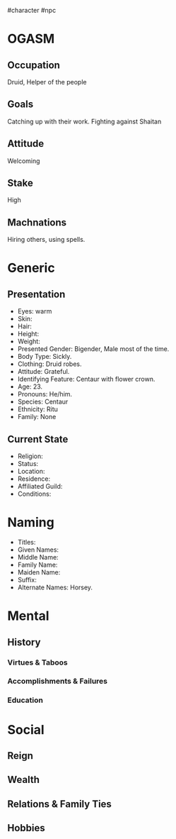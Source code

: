 #character #npc 
# OGASM
## Occupation
Druid, Helper of the people
## Goals
Catching up with their work. Fighting against Shaitan
## Attitude
Welcoming
## Stake
High
## Machnations
Hiring others, using spells.
# Generic
## Presentation
- Eyes: warm
- Skin:
- Hair:
- Height:
- Weight:
- Presented Gender: Bigender, Male most of the time.
- Body Type: Sickly.
- Clothing: Druid robes.
- Attitude: Grateful.
- Identifying Feature: Centaur with flower crown.
- Age: 23.
- Pronouns: He/him.
- Species: Centaur
- Ethnicity: Ritu
- Family: None

## Current State
- Religion:
- Status:
- Location:
- Residence:
- Affiliated Guild:
- Conditions:

# Naming
- Titles:
- Given Names:
- Middle Name:
- Family Name:
- Maiden Name:
- Suffix:
- Alternate Names: Horsey.

# Mental
## History

### Virtues & Taboos

### Accomplishments & Failures

### Education

# Social
## Reign

## Wealth

## Relations & Family Ties

## Hobbies
